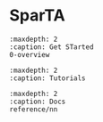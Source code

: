 SparTA 
======= 

```{toctree}
:maxdepth: 2
:caption: Get STarted
0-overview
```

```{toctree}
:maxdepth: 2
:caption: Tutorials
```

```{toctree}
:maxdepth: 2
:caption: Docs
reference/nn
```